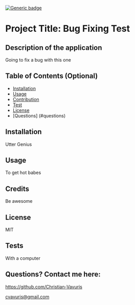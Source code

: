 
[![Generic badge](https://img.shields.io/badge/LICENSE-MIT-<BLUE>.svg)](https://shields.io/)
# Project Title: Bug Fixing Test

## Description of the application

Going to fix a bug with this one

## Table of Contents (Optional)

* [Installation](#installation)
* [Usage](#usage)
* [Contribution](#contribution)
* [Test](#test)
* [License](#license)
* [Questions] (#questions)


## Installation

Utter Genius 


## Usage 

To get hot babes


## Credits

Be awesome

## License

MIT

## Tests

With a computer

## Questions? Contact me here:

https://github.com/Christian-Vavuris

cvavuris@gmail.com
